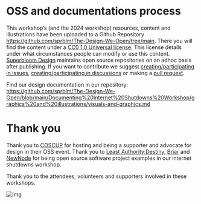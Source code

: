 # OSS and documentations process

This workshop’s (and the 2024 workshop) resources, content and illustrations have been uploaded to a Github Repository https://github.com/sprblm/The-Design-We-Open/tree/main. There you will find the content under a [CC0 1.0 Universal license]([url](https://github.com/sprblm/The-Design-We-Open/blob/main/LICENSE)). This license details under what circumstances people can modify or use this content.
[Superbloom Design]([url](https://superbloom.design/)) maintains open source repositories on an adhoc basis after publishing. If you want to contribute we suggest [creating/participating in issues]([url](https://github.com/sprblm/The-Design-We-Open/issues)), [creating/participating in discussions]([url](https://github.com/sprblm/The-Design-We-Open/discussions)) or making a [pull request]([url](https://github.com/sprblm/The-Design-We-Open/pulls)).

Find our design documentation in our repository: https://github.com/sprblm/The-Design-We-Open/blob/main/Documenting%20Internet%20Shutdowns%20Workshop/graphics%20and%20illustrations/visuals-and-graphics.md 


# Thank you

Thank you to [COSCUP]([url](https://coscup.org/)) for hosting and being a supporter and advocate for design in their OSS event.
Thank you to [Least Authority:Destiny]([url](https://leastauthority.com/community-matters/destiny/)), [Briar]([url](https://briarproject.org/)) and [NewNode]([url](https://www.newnode.com/)) for being open source software project examples in our internet shutdowns workshop.

Thank you to the attendees, volunteers and supporters involved in these workshops.

![img](https://raw.githubusercontent.com/sprblm/The-Design-We-Open/refs/heads/main/Documenting%20Internet%20Shutdowns%20Workshop/graphics%20and%20illustrations/document%20image%20dividers/notebooks-full-width.png)
